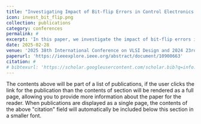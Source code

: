 ```yaml
---
title: "Investigating Impact of Bit-flip Errors in Control Electronics on Quantum Computation"
icon: invest_bit_flip.png
collection: publications
category: conferences
permalink: #
excerpt: 'In this paper, we investigate the impact of bit-flip errors in FPGA memories in control electronics on quantum computing systems. FPGA memories are integral in storing the amplitude and phase information pulse envelopes, which are essential for generating quantum gate pulses. However, these memories can incur faults due to physical and environmental stressors such as electromagnetic interference, power fluctuations, and temperature variations and adversarial fault injections, potentially leading to errors in quantum gate operations. '
date: 2025-02-28
venue: '2025 38th International Conference on VLSI Design and 2024 23rd International Conference on Embedded Systems (VLSID)'
paperurl: 'https://ieeexplore.ieee.org/abstract/document/10900663'
citation: #
# bibtexurl: 'https://scholar.googleusercontent.com/scholar.bib?q=info:WC5iaCmfHmMJ:scholar.google.com/&output=citation&scisdr=CgJN25qjEIuy7q_dZJ8:AAZF9b8AAAAAaBjbfJ8DGkEDMY-e0V0kz91yZvc&scisig=AAZF9b8AAAAAaBjbfH3y4JNPpl7uQT_Op1K7jow&scisf=4&ct=citation&cd=-1&hl=en'
---
```


The contents above will be part of a list of publications, if the user clicks the link for the publication than the contents of section will be rendered as a full page, allowing you to provide more information about the paper for the reader. When publications are displayed as a single page, the contents of the above "citation" field will automatically be included below this section in a smaller font.
